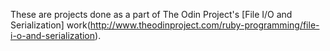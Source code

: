 These are projects done as a part of The Odin Project's [File I/O and Serialization] work(http://www.theodinproject.com/ruby-programming/file-i-o-and-serialization).
